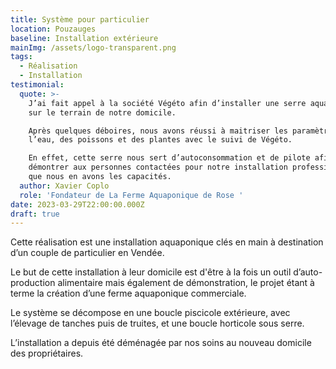 ```yaml
---
title: Système pour particulier
location: Pouzauges
baseline: Installation extérieure
mainImg: /assets/logo-transparent.png
tags:
  - Réalisation
  - Installation
testimonial:
  quote: >-
    J’ai fait appel à la société Végéto afin d’installer une serre aquaponique
    sur le terrain de notre domicile. 

    Après quelques déboires, nous avons réussi à maitriser les paramètres de
    l’eau, des poissons et des plantes avec le suivi de Végéto. 

    En effet, cette serre nous sert d’autoconsommation et de pilote afin de
    démontrer aux personnes contactées pour notre installation professionnelle
    que nous en avons les capacités.
  author: Xavier Coplo
  role: 'Fondateur de La Ferme Aquaponique de Rose '
date: 2023-03-29T22:00:00.000Z
draft: true
---
```


Cette réalisation est une installation aquaponique clés en main à destination d’un couple de particulier en Vendée. 

Le but de cette installation à leur domicile est d'être à la fois un outil d’auto-production alimentaire mais également de démonstration, le projet étant à terme la création d’une ferme aquaponique commerciale.

Le système se décompose en une boucle piscicole extérieure, avec l’élevage de tanches puis de truites, et une boucle horticole sous serre. 

L’installation a depuis été déménagée par nos soins au nouveau domicile des propriétaires.

